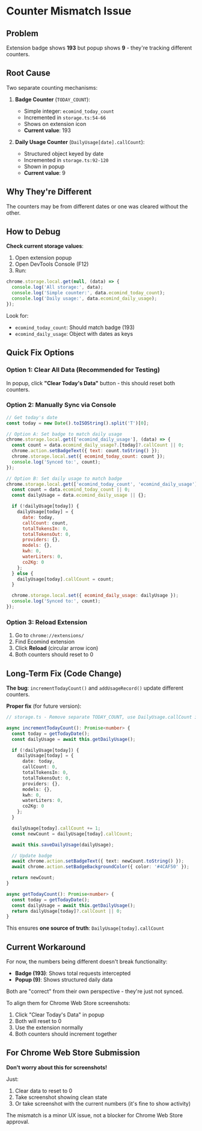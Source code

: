 # Counter Mismatch Issue

## Problem
Extension badge shows **193** but popup shows **9** - they're tracking different counters.

## Root Cause

Two separate counting mechanisms:

1. **Badge Counter** (`TODAY_COUNT`):
   - Simple integer: `ecomind_today_count`
   - Incremented in `storage.ts:54-66`
   - Shows on extension icon
   - **Current value**: 193

2. **Daily Usage Counter** (`DailyUsage[date].callCount`):
   - Structured object keyed by date
   - Incremented in `storage.ts:92-120`
   - Shown in popup
   - **Current value**: 9

## Why They're Different

The counters may be from different dates or one was cleared without the other.

## How to Debug

**Check current storage values**:

1. Open extension popup
2. Open DevTools Console (F12)
3. Run:
```javascript
chrome.storage.local.get(null, (data) => {
  console.log('All storage:', data);
  console.log('Simple counter:', data.ecomind_today_count);
  console.log('Daily usage:', data.ecomind_daily_usage);
});
```

Look for:
- `ecomind_today_count`: Should match badge (193)
- `ecomind_daily_usage`: Object with dates as keys

## Quick Fix Options

### Option 1: Clear All Data (Recommended for Testing)

In popup, click **"Clear Today's Data"** button - this should reset both counters.

### Option 2: Manually Sync via Console

```javascript
// Get today's date
const today = new Date().toISOString().split('T')[0];

// Option A: Set badge to match daily usage
chrome.storage.local.get(['ecomind_daily_usage'], (data) => {
  const count = data.ecomind_daily_usage?.[today]?.callCount || 0;
  chrome.action.setBadgeText({ text: count.toString() });
  chrome.storage.local.set({ ecomind_today_count: count });
  console.log('Synced to:', count);
});

// Option B: Set daily usage to match badge
chrome.storage.local.get(['ecomind_today_count', 'ecomind_daily_usage'], (data) => {
  const count = data.ecomind_today_count || 0;
  const dailyUsage = data.ecomind_daily_usage || {};

  if (!dailyUsage[today]) {
    dailyUsage[today] = {
      date: today,
      callCount: count,
      totalTokensIn: 0,
      totalTokensOut: 0,
      providers: {},
      models: {},
      kwh: 0,
      waterLiters: 0,
      co2Kg: 0
    };
  } else {
    dailyUsage[today].callCount = count;
  }

  chrome.storage.local.set({ ecomind_daily_usage: dailyUsage });
  console.log('Synced to:', count);
});
```

### Option 3: Reload Extension

1. Go to `chrome://extensions/`
2. Find Ecomind extension
3. Click **Reload** (circular arrow icon)
4. Both counters should reset to 0

## Long-Term Fix (Code Change)

**The bug**: `incrementTodayCount()` and `addUsageRecord()` update different counters.

**Proper fix** (for future version):

```typescript
// storage.ts - Remove separate TODAY_COUNT, use DailyUsage.callCount instead

async incrementTodayCount(): Promise<number> {
  const today = getTodayDate();
  const dailyUsage = await this.getDailyUsage();

  if (!dailyUsage[today]) {
    dailyUsage[today] = {
      date: today,
      callCount: 0,
      totalTokensIn: 0,
      totalTokensOut: 0,
      providers: {},
      models: {},
      kwh: 0,
      waterLiters: 0,
      co2Kg: 0
    };
  }

  dailyUsage[today].callCount += 1;
  const newCount = dailyUsage[today].callCount;

  await this.saveDailyUsage(dailyUsage);

  // Update badge
  await chrome.action.setBadgeText({ text: newCount.toString() });
  await chrome.action.setBadgeBackgroundColor({ color: '#4CAF50' });

  return newCount;
}

async getTodayCount(): Promise<number> {
  const today = getTodayDate();
  const dailyUsage = await this.getDailyUsage();
  return dailyUsage[today]?.callCount || 0;
}
```

This ensures **one source of truth**: `DailyUsage[today].callCount`

## Current Workaround

For now, the numbers being different doesn't break functionality:
- **Badge (193)**: Shows total requests intercepted
- **Popup (9)**: Shows structured daily data

Both are "correct" from their own perspective - they're just not synced.

To align them for Chrome Web Store screenshots:
1. Click "Clear Today's Data" in popup
2. Both will reset to 0
3. Use the extension normally
4. Both counters should increment together

## For Chrome Web Store Submission

**Don't worry about this for screenshots!**

Just:
1. Clear data to reset to 0
2. Take screenshot showing clean state
3. Or take screenshot with the current numbers (it's fine to show activity)

The mismatch is a minor UX issue, not a blocker for Chrome Web Store approval.

